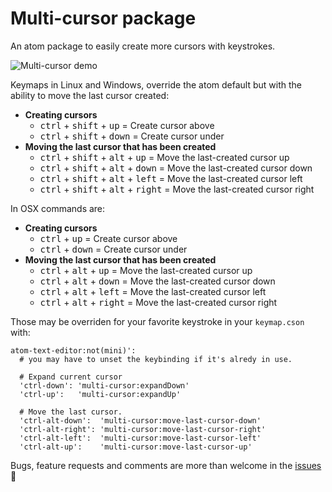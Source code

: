 # Multi-cursor package

An atom package to easily create more cursors with keystrokes.

![Multi-cursor demo](https://s3.amazonaws.com/f.cl.ly/items/2X393M1u1G0K0Z061O00/multi-cursor.gif)

Keymaps in Linux and Windows, override the atom default but with the ability to move the last cursor created:

* **Creating cursors**
  * <kbd>ctrl</kbd> + <kbd>shift</kbd> + <kbd>up</kbd> = Create cursor above
  * <kbd>ctrl</kbd> + <kbd>shift</kbd> + <kbd>down</kbd> = Create cursor under
* **Moving the last cursor that has been created**
  * <kbd>ctrl</kbd> + <kbd>shift</kbd> + <kbd>alt</kbd> + <kbd>up</kbd> = Move the last-created cursor up
  * <kbd>ctrl</kbd> + <kbd>shift</kbd> + <kbd>alt</kbd> + <kbd>down</kbd> = Move the last-created cursor down
  * <kbd>ctrl</kbd> + <kbd>shift</kbd> + <kbd>alt</kbd> + <kbd>left</kbd> = Move the last-created cursor left
  * <kbd>ctrl</kbd> + <kbd>shift</kbd> + <kbd>alt</kbd> + <kbd>right</kbd> = Move the last-created cursor right

In OSX commands are:
* **Creating cursors**
  * <kbd>ctrl</kbd> + <kbd>up</kbd> = Create cursor above
  * <kbd>ctrl</kbd> + <kbd>down</kbd> = Create cursor under
* **Moving the last cursor that has been created**
  * <kbd>ctrl</kbd> + <kbd>alt</kbd> + <kbd>up</kbd> = Move the last-created cursor up
  * <kbd>ctrl</kbd> + <kbd>alt</kbd> + <kbd>down</kbd> = Move the last-created cursor down
  * <kbd>ctrl</kbd> + <kbd>alt</kbd> + <kbd>left</kbd> = Move the last-created cursor left
  * <kbd>ctrl</kbd> + <kbd>alt</kbd> + <kbd>right</kbd> = Move the last-created cursor right

Those may be overriden for your favorite keystroke in your `keymap.cson` with:

```
atom-text-editor:not(mini)':
  # you may have to unset the keybinding if it's alredy in use.

  # Expand current cursor
  'ctrl-down': 'multi-cursor:expandDown'
  'ctrl-up':   'multi-cursor:expandUp'

  # Move the last cursor.
  'ctrl-alt-down':  'multi-cursor:move-last-cursor-down'
  'ctrl-alt-right': 'multi-cursor:move-last-cursor-right'
  'ctrl-alt-left':  'multi-cursor:move-last-cursor-left'
  'ctrl-alt-up':    'multi-cursor:move-last-cursor-up'
```

Bugs, feature requests and comments are more than welcome in the [issues](https://github.com/joseramonc/multi-cursor/issues) :tada:
